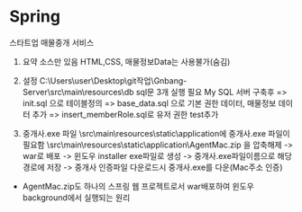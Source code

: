 # Spring
스타트업 매물중개 서비스 


1. 요약 
소스만 있음 
HTML,CSS, 매물정보Data는 사용불가(숨김) 


2. 설정 
C:\Users\user\Desktop\git작업\Gnbang-Server\src\main\resources\db
sql문 3개 실행 필요 
My SQL 서버 구축후
=> init.sql 으로 테이블정의
=> base_data.sql 으로 기본 권한 데이터, 매물정보 데이터 추가 
=> insert_memberRole.sql로 유저 권한 test추가 


3. 중개사.exe 파일 
\src\main\resources\static\application에 중개사.exe 파일이 필요함 
\src\main\resources\static\application\AgentMac.zip 을 압축해제 
-> war로 배포 
-> 윈도우 installer exe파일로 생성
-> 중개사.exe파일이름으로 해당경로에 저장 
-> 중개사 인증파일 다운로드시 중개사.exe를 다운(Mac주소 인증)

* AgentMac.zip도 하나의 스프링 웹 프로젝트로서 war배포하여 윈도우 background에서 실행되는 원리 
